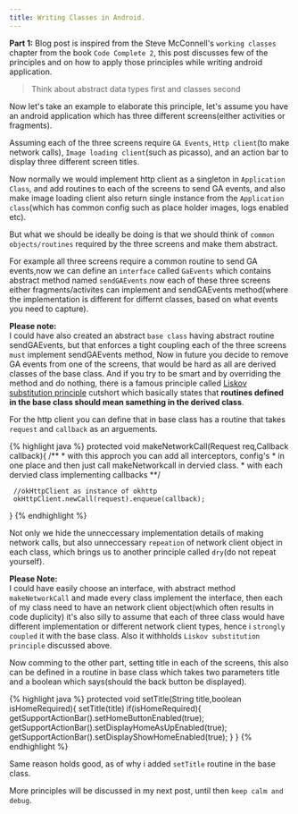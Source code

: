 ```yaml
---
title: Writing Classes in Android.
---
```

**Part 1:**
Blog post is inspired from the Steve McConnell's `working classes` chapter from the book `Code Complete 2`, this post discusses few of the principles and on how to apply those principles while writing android application.

<!--more-->
 

 >Think about abstract data types first and classes second

 Now let's take an example to elaborate this principle, let's assume you have an android application which has three different screens(either activities or fragments).

 Assuming each of the three screens require `GA Events`,  `Http client`(to make network calls), `Image loading client`(such as picasso), and an action bar to display three different screen titles.

 Now normally we would implement http client as a singleton in `Application Class`, and add routines to each of the screens to send GA events, and also make image loading client also return single instance from the `Application class`(which has common config such as place holder images, logs enabled etc). 

 But what we should be ideally be doing is that we should think of `common objects/routines` required by the three screens and make them abstract.

 For example all three screens require a common routine to send GA events,now we can define an `interface` called `GaEvents` which contains abstract method named `sendGAEvents` now each of these three screens either fragments/activites can implement and sendGAEvents method(where the implementation is different for differnt classes, based on what events you need to capture).

 **Please note:**<br/>I could have also created an abstract `base class` having abstract routine sendGAEvents, but that enforces a tight coupling each of the three screens `must` implement sendGAEvents method, Now in future you decide to remove GA events from one of the screens, that would be hard as all are derived classes of the base class.
 And if you try to be smart and by overriding the method and do nothing, there is a famous principle called [Liskov substitution principle](https://en.wikipedia.org/wiki/Liskov_substitution_principle) cutshort which basically states that **routines defined in the base class should mean samething in the derived class**.

 For the http client you can define that in base class has a routine that takes `request` and  `callback` as an arguements.

 {% highlight java %}
   protected void makeNetworkCall(Request req,Callback callback){
     /**
      * with this approch you can add all interceptors, config's 
      * in one place and then just call makeNetworkcall in dervied class.
      * with each dervied class implementing callbacks
     **/

     //okHttpClient as instance of okhttp
     okHttpClient.newCall(request).enqueue(callback);
   }
 {% endhighlight %}

 Not only we hide the unneccessary implementation details of making network calls, but also unneccessary `repeation` of network client object in each class, which brings us to another principle called `dry`(do not repeat yourself).

 **Please Note:**<br/>I could have easily choose an interface, with abstract method  `makeNetworkCall` and made every class implement the interface, then each of my class need to have an network client object(which often results in code duplicity) it's also silly to assume that each of three class would have different implementation or different network client types, hence i `strongly coupled` it with the base class.
 Also it withholds `Liskov substitution principle` discussed above.

 Now comming to the other part, setting title in each of the screens, this also can be defined in a routine in base class which takes two parameters title and a boolean which says(should the back button be displayed).

{% highlight java %}
 protected void setTitle(String title,boolean isHomeRequired){
 	setTitle(title)
 	if(isHomeRequired){
 	  getSupportActionBar().setHomeButtonEnabled(true);
 	  getSupportActionBar().setDisplayHomeAsUpEnabled(true);
 	  getSupportActionBar().setDisplayShowHomeEnabled(true);
 	}
 }
{% endhighlight %}

Same reason holds good, as of why i added `setTitle` routine in the base class. 

More principles will be discussed in my next post, until then `keep calm and debug`.

